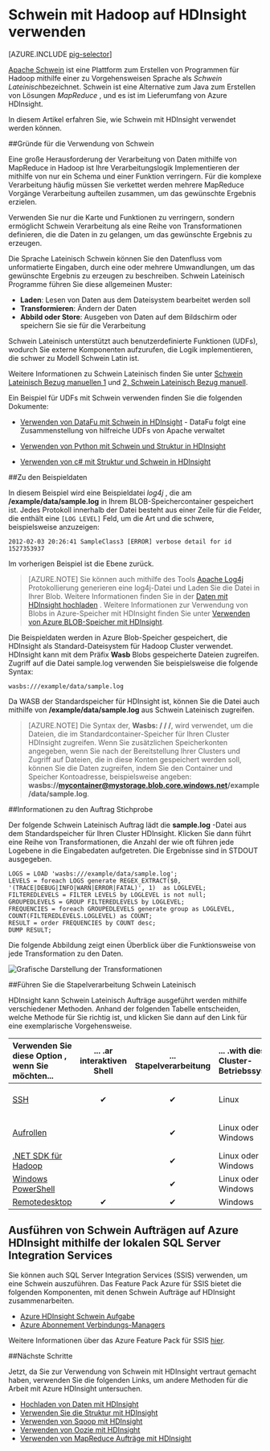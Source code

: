 <properties
   pageTitle="Verwenden von Hadoop Schwein in HDInsight | Microsoft Azure"
   description="Informationen Sie zur Verwendung von Schwein mit Hadoop auf HDInsight."
   services="hdinsight"
   documentationCenter=""
   authors="Blackmist"
   manager="jhubbard"
   editor="cgronlun"
    tags="azure-portal"/>

<tags
   ms.service="hdinsight"
   ms.devlang="na"
   ms.topic="article"
   ms.tgt_pltfrm="na"
   ms.workload="big-data"
   ms.date="09/14/2016"
   ms.author="larryfr"/>

# <a name="use-pig-with-hadoop-on-hdinsight"></a>Schwein mit Hadoop auf HDInsight verwenden

[AZURE.INCLUDE [pig-selector](../../includes/hdinsight-selector-use-pig.md)]

[Apache Schwein](http://pig.apache.org/) ist eine Plattform zum Erstellen von Programmen für Hadoop mithilfe einer zu Vorgehensweisen Sprache als *Schwein Lateinisch*bezeichnet. Schwein ist eine Alternative zum Java zum Erstellen von Lösungen *MapReduce* , und es ist im Lieferumfang von Azure HDInsight.

In diesem Artikel erfahren Sie, wie Schwein mit HDInsight verwendet werden können.

##<a name="a-idwhyawhy-use-pig"></a><a id="why"></a>Gründe für die Verwendung von Schwein

Eine große Herausforderung der Verarbeitung von Daten mithilfe von MapReduce in Hadoop ist Ihre Verarbeitungslogik Implementieren der mithilfe von nur ein Schema und einer Funktion verringern. Für die komplexe Verarbeitung häufig müssen Sie verkettet werden mehrere MapReduce Vorgänge Verarbeitung aufteilen zusammen, um das gewünschte Ergebnis erzielen.

Verwenden Sie nur die Karte und Funktionen zu verringern, sondern ermöglicht Schwein Verarbeitung als eine Reihe von Transformationen definieren, die die Daten in zu gelangen, um das gewünschte Ergebnis zu erzeugen.

Die Sprache Lateinisch Schwein können Sie den Datenfluss vom unformatierte Eingaben, durch eine oder mehrere Umwandlungen, um das gewünschte Ergebnis zu erzeugen zu beschreiben. Schwein Lateinisch Programme führen Sie diese allgemeinen Muster:

- **Laden**: Lesen von Daten aus dem Dateisystem bearbeitet werden soll
- **Transformieren**: Ändern der Daten
- **Abbild oder Store**: Ausgeben von Daten auf dem Bildschirm oder speichern Sie sie für die Verarbeitung

Schwein Lateinisch unterstützt auch benutzerdefinierte Funktionen (UDFs), wodurch Sie externe Komponenten aufzurufen, die Logik implementieren, die schwer zu Modell Schwein Latin ist.

Weitere Informationen zu Schwein Lateinisch finden Sie unter [Schwein Lateinisch Bezug manuellen 1](http://pig.apache.org/docs/r0.7.0/piglatin_ref1.html) und [2, Schwein Lateinisch Bezug manuell](http://pig.apache.org/docs/r0.7.0/piglatin_ref2.html).

Ein Beispiel für UDFs mit Schwein verwenden finden Sie die folgenden Dokumente:

* [Verwenden von DataFu mit Schwein in HDInsight](hdinsight-hadoop-use-pig-datafu-udf.md) - DataFu folgt eine Zusammenstellung von hilfreiche UDFs von Apache verwaltet

* [Verwenden von Python mit Schwein und Struktur in HDInsight](hdinsight-python.md)

* [Verwenden von c# mit Struktur und Schwein in HDInsight](hdinsight-hadoop-hive-pig-udf-dotnet-csharp.md)

##<a name="a-iddataaabout-the-sample-data"></a><a id="data"></a>Zu den Beispieldaten

In diesem Beispiel wird eine Beispieldatei *log4j* , die am **/example/data/sample.log** in Ihrem BLOB-Speichercontainer gespeichert ist. Jedes Protokoll innerhalb der Datei besteht aus einer Zeile für die Felder, die enthält eine `[LOG LEVEL]` Feld, um die Art und die schwere, beispielsweise anzuzeigen:

    2012-02-03 20:26:41 SampleClass3 [ERROR] verbose detail for id 1527353937

Im vorherigen Beispiel ist die Ebene zurück.

> [AZURE.NOTE] Sie können auch mithilfe des Tools [Apache Log4j](http://en.wikipedia.org/wiki/Log4j) Protokollierung generieren eine log4j-Datei und Laden Sie die Datei in Ihrer Blob. Weitere Informationen finden Sie in der [Daten mit HDInsight hochladen](hdinsight-upload-data.md) . Weitere Informationen zur Verwendung von Blobs in Azure-Speicher mit HDInsight finden Sie unter [Verwenden von Azure BLOB-Speicher mit HDInsight](hdinsight-hadoop-use-blob-storage.md).

Die Beispieldaten werden in Azure Blob-Speicher gespeichert, die HDInsight als Standard-Dateisystem für Hadoop Cluster verwendet. HDInsight kann mit dem Präfix **Wasb** Blobs gespeicherte Dateien zugreifen. Zugriff auf die Datei sample.log verwenden Sie beispielsweise die folgende Syntax:

    wasbs:///example/data/sample.log

Da WASB der Standardspeicher für HDInsight ist, können Sie die Datei auch mithilfe von **/example/data/sample.log** aus Schwein Lateinisch zugreifen.

> [AZURE.NOTE] Die Syntax der, **Wasbs: / / /**, wird verwendet, um die Dateien, die im Standardcontainer-Speicher für Ihren Cluster HDInsight zugreifen. Wenn Sie zusätzlichen Speicherkonten angegeben, wenn Sie nach der Bereitstellung Ihrer Clusters und Zugriff auf Dateien, die in diese Konten gespeichert werden soll, können Sie die Daten zugreifen, indem Sie den Container und Speicher Kontoadresse, beispielsweise angeben: **wasbs://mycontainer@mystorage.blob.core.windows.net/example/data/sample.log**.


##<a name="a-idjobaabout-the-sample-job"></a><a id="job"></a>Informationen zu den Auftrag Stichprobe

Der folgende Schwein Lateinisch Auftrag lädt die **sample.log** -Datei aus dem Standardspeicher für Ihren Cluster HDInsight. Klicken Sie dann führt eine Reihe von Transformationen, die Anzahl der wie oft führen jede Logebene in die Eingabedaten aufgetreten. Die Ergebnisse sind in STDOUT ausgegeben.

    LOGS = LOAD 'wasbs:///example/data/sample.log';
    LEVELS = foreach LOGS generate REGEX_EXTRACT($0, '(TRACE|DEBUG|INFO|WARN|ERROR|FATAL)', 1)  as LOGLEVEL;
    FILTEREDLEVELS = FILTER LEVELS by LOGLEVEL is not null;
    GROUPEDLEVELS = GROUP FILTEREDLEVELS by LOGLEVEL;
    FREQUENCIES = foreach GROUPEDLEVELS generate group as LOGLEVEL, COUNT(FILTEREDLEVELS.LOGLEVEL) as COUNT;
    RESULT = order FREQUENCIES by COUNT desc;
    DUMP RESULT;

Die folgende Abbildung zeigt einen Überblick über die Funktionsweise von jede Transformation zu den Daten.

![Grafische Darstellung der Transformationen][image-hdi-pig-data-transformation]

##<a name="a-idrunarun-the-pig-latin-job"></a><a id="run"></a>Führen Sie die Stapelverarbeitung Schwein Lateinisch

HDInsight kann Schwein Lateinisch Aufträge ausgeführt werden mithilfe verschiedener Methoden. Anhand der folgenden Tabelle entscheiden, welche Methode für Sie richtig ist, und klicken Sie dann auf den Link für eine exemplarische Vorgehensweise.

| **Verwenden Sie diese Option** , wenn Sie möchten...                                   | ... .ar **interaktiven** Shell | ... **Stapelverarbeitung** | ... .with dieses **Cluster-Betriebssystem** | ... .from dieses **Client-Betriebssystem** |
|:--------------------------------------------------------------|:---------------------------:|:-----------------------:|:------------------------------------------|:-----------------------------------------|
| [SSH](hdinsight-hadoop-use-pig-ssh.md)                        |              ✔              |            ✔            | Linux                                     | Linux, Unix, Mac OS X oder Windows        |
| [Aufrollen](hdinsight-hadoop-use-pig-curl.md)                      |           &nbsp;            |            ✔            | Linux oder Windows                          | Linux, Unix, Mac OS X oder Windows        |
| [.NET SDK für Hadoop](hdinsight-hadoop-use-pig-dotnet-sdk.md) |           &nbsp;            |            ✔            | Linux oder Windows                          | Windows (für jetzt)                        |
| [Windows PowerShell](hdinsight-hadoop-use-pig-powershell.md)  |           &nbsp;            |            ✔            | Linux oder Windows                          | Windows                                  |
| [Remotedesktop](hdinsight-hadoop-use-pig-remote-desktop.md)  |              ✔              |            ✔            | Windows                                   | Windows                                  |


## <a name="running-pig-jobs-on-azure-hdinsight-using-on-premises-sql-server-integration-services"></a>Ausführen von Schwein Aufträgen auf Azure HDInsight mithilfe der lokalen SQL Server Integration Services

Sie können auch SQL Server Integration Services (SSIS) verwenden, um eine Schwein auszuführen. Das Feature Pack Azure für SSIS bietet die folgenden Komponenten, mit denen Schwein Aufträge auf HDInsight zusammenarbeiten.


- [Azure HDInsight Schwein Aufgabe][pigtask]
- [Azure Abonnement Verbindungs-Managers][connectionmanager]


Weitere Informationen über das Azure Feature Pack für SSIS [hier][ssispack].


##<a name="a-idnextstepsanext-steps"></a><a id="nextsteps"></a>Nächste Schritte

Jetzt, da Sie zur Verwendung von Schwein mit HDInsight vertraut gemacht haben, verwenden Sie die folgenden Links, um andere Methoden für die Arbeit mit Azure HDInsight untersuchen.

* [Hochladen von Daten mit HDInsight][hdinsight-upload-data]
* [Verwenden Sie die Struktur mit HDInsight][hdinsight-use-hive]
* [Verwenden von Sqoop mit HDInsight](hdinsight-use-sqoop.md)
* [Verwenden von Oozie mit HDInsight](hdinsight-use-oozie.md)
* [Verwenden von MapReduce Aufträge mit HDInsight][hdinsight-use-mapreduce]

[check]: ./media/hdinsight-use-pig/hdi.checkmark.png

[apachepig-home]: http://pig.apache.org/
[putty]: http://www.chiark.greenend.org.uk/~sgtatham/putty/download.html
[curl]: http://curl.haxx.se/
[pigtask]: http://msdn.microsoft.com/library/mt146781(v=sql.120).aspx
[connectionmanager]: http://msdn.microsoft.com/library/mt146773(v=sql.120).aspx
[ssispack]: http://msdn.microsoft.com/library/mt146770(v=sql.120).aspx

[hdinsight-storage]: hdinsight-use-blob-storage.md
[hdinsight-upload-data]: hdinsight-upload-data.md
[hdinsight-get-started]: ../hdinsight-get-started.md
[hdinsight-admin-powershell]: hdinsight-administer-use-powershell.md

[hdinsight-use-hive]: hdinsight-use-hive.md
[hdinsight-use-mapreduce]: hdinsight-use-mapreduce.md

[hdinsight-provision]: hdinsight-provision-clusters.md
[hdinsight-submit-jobs]: hdinsight-submit-hadoop-jobs-programmatically.md#mapreduce-sdk

[Powershell-install-configure]: ../powershell-install-configure.md

[powershell-start]: http://technet.microsoft.com/library/hh847889.aspx

[image-hdi-log4j-sample]: ./media/hdinsight-use-pig/HDI.wholesamplefile.png
[image-hdi-pig-data-transformation]: ./media/hdinsight-use-pig/HDI.DataTransformation.gif
[image-hdi-pig-powershell]: ./media/hdinsight-use-pig/hdi.pig.powershell.png
[image-hdi-pig-architecture]: ./media/hdinsight-use-pig/HDI.Pig.Architecture.png
